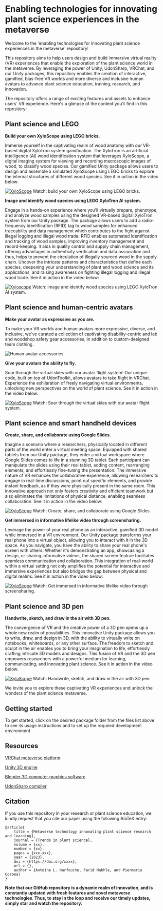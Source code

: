 
# Enabling technologies for innovating plant science experiences in the metaverse



Welcome to the 'enabling technologies for innovating plant science experiences in the metaverse' repository!

This repository aims to help users design and build immersive virtual reality (VR) experiences that enable the exploration of the plant science world in the metaverse. By leveraging the power of Unity, UdonSharp, VRChat, and our Unity packages, this repository enables the creation of interactive, gamified, bias-free VR worlds and more diverse and inclusive human avatars to advance plant science education, training, research, and innovation.

The repository offers a range of exciting features and assets to enhance users' VR experience. Here's a glimpse of the content you'll find in this repository:

## Plant science and LEGO

**Build your own XyloScope using LEGO bricks.**

Immerse yourself in the captivating realm of wood anatomy with our VR-based digital XyloTron system gamification. The XyloTron is an artificial intelligence (AI) wood identification system that leverages XyloScope, a digital imaging system for viewing and recording macroscopic images of wood, to classify wood species. Our gamified Unity package allows users to design and assemble a simulated XyloScope using LEGO bricks to explore the internal structures of different wood species. See it in action in the video below: 

[![XyloScope](http://faridnakhle.com/unitus/ToMTIPS/Xyloscope_Assembly_thumb.png)](http://faridnakhle.com/unitus/ToMTIPS/Xyloscope_Assembly.mp4)
Watch: build your own XyloScope using LEGO bricks.

**Image and identify wood species using LEGO XyloTron AI system.**

Engage in a hands-on experience where you'll virtually prepare, phenotype, and analyze wood samples using the designed VR-based digital XyloTron system from our Unity package. The package allows users to add a radio-frequency identification (RFID) tag to wood samples for enhanced traceability and data management which contributes to the fight against illegal logging and illegal wood trade. RFID enables automated identification and tracking of wood samples, improving inventory management and record-keeping. It aids in quality control and supply chain management, offering advantages in authenticity verification and data association and thus, helps to prevent the circulation of illegally sourced wood in the supply chain. Uncover the intricate patterns and characteristics that define each species, deepening your understanding of plant and wood science and its applications, and raising awareness on fighting illegal logging and illegal wood trade.  See it in action in the video below:

[![Xyloscope](http://faridnakhle.com/unitus/ToMTIPS/Xylotron_thumb.png)](http://faridnakhle.com/unitus/ToMTIPS/Xylotron_functional.mp4)
Watch: image and identify wood species using LEGO XyloTron AI system.

## Plant science and human-centric avatars

**Make your avatar as expressive as you are.**

To make your VR worlds and human avatars more expressive, diverse, and inclusive, we've curated a collection of captivating disability-centric and lab and woodshop safety gear accessories, in addition to custom-designed team clothing.

![Human avatar accessories](http://faridnakhle.com/unitus/ToMTIPS/avatars.png?v=1)

**Give your avatars the ability to fly.**

Soar through the virtual skies with our avatar flight system! Our unique code, built on top of UdonToolkit, allows avatars to take flight in VRChat. Experience the exhilaration of freely navigating virtual environments, unlocking new perspectives on the world of plant science. See it in action in the video below: 

[![XyloScope](http://faridnakhle.com/unitus/ToMTIPS/Flight_thumb.png)](http://faridnakhle.com/unitus/ToMTIPS/Flight.mp4)
Watch: Soar through the virtual skies with our avatar flight system.

## Plant science and smart handheld devices

**Create, share, and collaborate using Google Slides.**

Imagine a scenario where a researchers, physically located in different parts of the world enter a virtual meeting space. Equipped with shared tablets from our Unity package, they enter a virtual workspace where Google Slides comes to life in a stunning 3D tablet. Each participant can manipulate the slides using their real tablet, adding content, rearranging elements, and effortlessly fine-tuning the presentation. The immersive nature of VR enhances the collaborative experience, allowing researchers to engage in real-time discussions, point out specific elements, and provide instant feedback, as if they were physically present in the same room. This innovative approach not only fosters creativity and efficient teamwork but also eliminates the limitations of physical distance, enabling seamless collaboration.  See it in action in the video below: 

[![XyloScope](http://faridnakhle.com/unitus/ToMTIPS/Tablet_thumb.png)](http://faridnakhle.com/unitus/ToMTIPS/Tablet.mp4)
Watch: Create, share, and collaborate using Google Slides.

**Get immersed in informative lifelike video through screensharing.**

Leverage the power of your real phone as an interactive, gamified 3D model while immersed in a VR environment. Our Unity package transforms your real phone into a virtual object, allowing you to interact with it in the 3D space. As you navigate, you have the ability to share your real phone's screen with others. Whether it's demonstrating an app, showcasing a design, or sharing informative videos, the shared screen feature facilitates seamless communication and collaboration. This integration of real-world within a virtual setting not only amplifies the potential for interactive and immersive experiences but also bridges the gap between physical and digital realms.  See it in action in the video below: 

[![XyloScope](http://faridnakhle.com/unitus/ToMTIPS/Phone_thumb.png)](http://faridnakhle.com/unitus/ToMTIPS/Phone.mp4)
Watch: Get immersed in informative lifelike video through screensharing.

## Plant science and 3D pen

**Handwrite, sketch, and draw in the air with 3D pen.**

The convergence of VR and the creative power of a 3D pen opens up a whole new realm of possibilities. This innovative Unity package allows you to write, draw, and design in 3D, with the ability to virtually write on notebooks, whiteboards, or any other surface. The freedom to sketch and sculpt in the air enables you to bring your imagination to life, effortlessly crafting intricate 3D models and designs. This fusion of VR and the 3D pen empowers researchers with a powerful medium for learning, communicating, and innovating plant science.  See it in action in the video below: 

[![XyloScope](http://faridnakhle.com/unitus/ToMTIPS/Pen_thumb.png)](http://faridnakhle.com/unitus/ToMTIPS/3DPen.mp4)
Watch: Handwrite, sketch, and draw in the air with 3D pen.


We invite you to explore these captivating VR experiences and unlock the wonders of the plant science metaverse.

## Getting started

To get started, click on the desired package folder from the files list above to see its usage instructions and to set up the required development environment.

## Resources

[VRChat metaverse platform](https://hello.vrchat.com/)

[Unity 3D engine](https://unity.com/)

[Blender 3D computer graphics software](https://www.blender.org/)

[UdonSharp compiler](https://udonsharp.docs.vrchat.com/)

## Citation

If you use this repository in your research or plant science education, we kindly request that you cite our paper using the following BibTeX entry:

```
@article{
	title = {Metaverse technology innovating plant science research and learning},
	journal = {Trends in plant science},
	volume = {xx},
	number = {xx},
	pages = {xxx-xxx},
	year = {2023},
	doi = {https://doi.org/xxxx},
	url = {},
	author = {Antoine L. Harfouche, Farid Nakhle, and Piermaria Corona}
}
```

**Note that our GitHub repository is a dynamic realm of innovation, and is constantly updated with fresh features and novel metaverse technologies. Thus, to stay in the loop and receive our timely updates, simply star and watch the repository.**